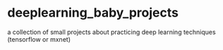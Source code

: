 # deeplearning_baby_projects
a collection of small projects about practicing deep learning techniques (tensorflow or mxnet)
